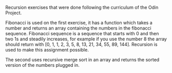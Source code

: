 Recursion exercises that were done following the curriculum of the Odin Project.

Fibonacci is used on the first exercise, it has a function which takes a number and returns an array containing the numbers in the fibonacci sequence. Fibonacci sequence is a sequence that starts with 0 and then two 1s and steadily increases, for example if you use the number 8 the array should return with [0, 1, 1, 2, 3, 5, 8, 13, 21, 34, 55, 89, 144]. Recursion is used to make this assignment possible.

The second uses recursive merge sort in an array and returns the sorted version of the numbers plugged in.

